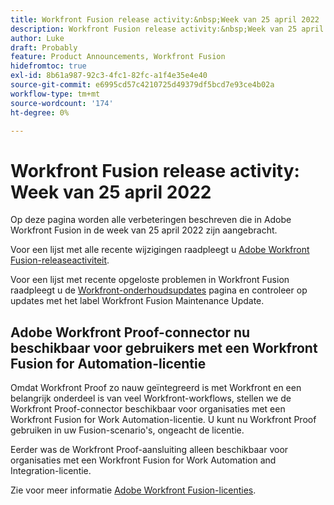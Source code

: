 ```yaml
---
title: Workfront Fusion release activity:&nbsp;Week van 25 april 2022
description: Workfront Fusion release activity:&nbsp;Week van 25 april 2022
author: Luke
draft: Probably
feature: Product Announcements, Workfront Fusion
hidefromtoc: true
exl-id: 8b61a987-92c3-4fc1-82fc-a1f4e35e4e40
source-git-commit: e6995cd57c4210725d49379df5bcd7e93ce4b02a
workflow-type: tm+mt
source-wordcount: '174'
ht-degree: 0%

---
```


# Workfront Fusion release activity: Week van 25 april 2022

Op deze pagina worden alle verbeteringen beschreven die in Adobe Workfront Fusion in de week van 25 april 2022 zijn aangebracht.

Voor een lijst met alle recente wijzigingen raadpleegt u [Adobe Workfront Fusion-releaseactiviteit](../../../product-announcements/product-releases/fusion-release-activity/fusion-release-activity.md).

Voor een lijst met recente opgeloste problemen in Workfront Fusion raadpleegt u de [Workfront-onderhoudsupdates](https://experienceleague.adobe.com/docs/workfront-known-issues/releases/current-updates.html) pagina en controleer op updates met het label Workfront Fusion Maintenance Update.

## Adobe Workfront Proof-connector nu beschikbaar voor gebruikers met een Workfront Fusion for Automation-licentie

Omdat Workfront Proof zo nauw geïntegreerd is met Workfront en een belangrijk onderdeel is van veel Workfront-workflows, stellen we de Workfront Proof-connector beschikbaar voor organisaties met een Workfront Fusion for Work Automation-licentie. U kunt nu Workfront Proof gebruiken in uw Fusion-scenario&#39;s, ongeacht de licentie.

Eerder was de Workfront Proof-aansluiting alleen beschikbaar voor organisaties met een Workfront Fusion for Work Automation and Integration-licentie.

Zie voor meer informatie [Adobe Workfront Fusion-licenties](../../../workfront-fusion/get-started/license-automation-vs-integration.md).
